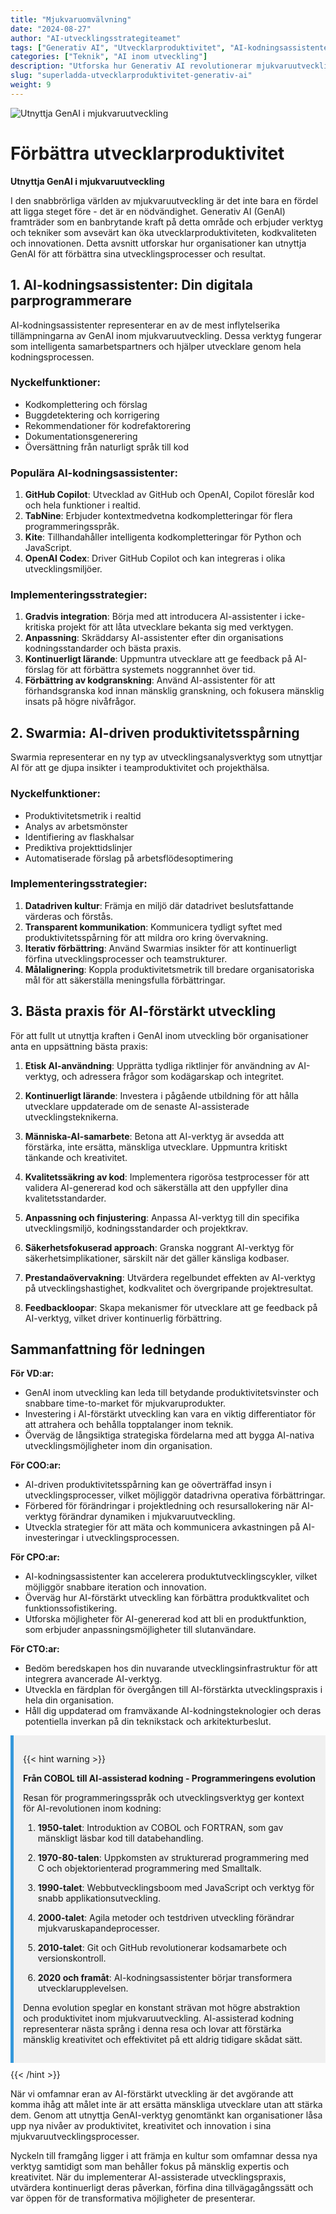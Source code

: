 ```yaml
---
title: "Mjukvaruomvälvning"
date: "2024-08-27"
author: "AI-utvecklingsstrategiteamet"
tags: ["Generativ AI", "Utvecklarproduktivitet", "AI-kodningsassistenter", "Swarmia", "Mjukvaruutveckling"]
categories: ["Teknik", "AI inom utveckling"]
description: "Utforska hur Generativ AI revolutionerar mjukvaruutveckling, från AI-kodningsassistenter till produktivitetsspårning, och lär dig bästa praxis för AI-förstärkt utveckling."
slug: "superladda-utvecklarproduktivitet-generativ-ai"
weight: 9
---
```


![Utnyttja GenAI i mjukvaruutveckling](/9.png)

# Förbättra utvecklarproduktivitet
**Utnyttja GenAI i mjukvaruutveckling**

I den snabbrörliga världen av mjukvaruutveckling är det inte bara en fördel att ligga steget före - det är en nödvändighet. Generativ AI (GenAI) framträder som en banbrytande kraft på detta område och erbjuder verktyg och tekniker som avsevärt kan öka utvecklarproduktiviteten, kodkvaliteten och innovationen. Detta avsnitt utforskar hur organisationer kan utnyttja GenAI för att förbättra sina utvecklingsprocesser och resultat.

## 1. AI-kodningsassistenter: Din digitala parprogrammerare

AI-kodningsassistenter representerar en av de mest inflytelserika tillämpningarna av GenAI inom mjukvaruutveckling. Dessa verktyg fungerar som intelligenta samarbetspartners och hjälper utvecklare genom hela kodningsprocessen.

### Nyckelfunktioner:
- Kodkomplettering och förslag
- Buggdetektering och korrigering
- Rekommendationer för kodrefaktorering
- Dokumentationsgenerering
- Översättning från naturligt språk till kod

### Populära AI-kodningsassistenter:
1. **GitHub Copilot**: Utvecklad av GitHub och OpenAI, Copilot föreslår kod och hela funktioner i realtid.
2. **TabNine**: Erbjuder kontextmedvetna kodkompletteringar för flera programmeringsspråk.
3. **Kite**: Tillhandahåller intelligenta kodkompletteringar för Python och JavaScript.
4. **OpenAI Codex**: Driver GitHub Copilot och kan integreras i olika utvecklingsmiljöer.

### Implementeringsstrategier:
1. **Gradvis integration**: Börja med att introducera AI-assistenter i icke-kritiska projekt för att låta utvecklare bekanta sig med verktygen.
2. **Anpassning**: Skräddarsy AI-assistenter efter din organisations kodningsstandarder och bästa praxis.
3. **Kontinuerligt lärande**: Uppmuntra utvecklare att ge feedback på AI-förslag för att förbättra systemets noggrannhet över tid.
4. **Förbättring av kodgranskning**: Använd AI-assistenter för att förhandsgranska kod innan mänsklig granskning, och fokusera mänsklig insats på högre nivåfrågor.

## 2. Swarmia: AI-driven produktivitetsspårning

Swarmia representerar en ny typ av utvecklingsanalysverktyg som utnyttjar AI för att ge djupa insikter i teamproduktivitet och projekthälsa.

### Nyckelfunktioner:
- Produktivitetsmetrik i realtid
- Analys av arbetsmönster
- Identifiering av flaskhalsar
- Prediktiva projekttidslinjer
- Automatiserade förslag på arbetsflödesoptimering

### Implementeringsstrategier:
1. **Datadriven kultur**: Främja en miljö där datadrivet beslutsfattande värderas och förstås.
2. **Transparent kommunikation**: Kommunicera tydligt syftet med produktivitetsspårning för att mildra oro kring övervakning.
3. **Iterativ förbättring**: Använd Swarmias insikter för att kontinuerligt förfina utvecklingsprocesser och teamstrukturer.
4. **Målalignering**: Koppla produktivitetsmetrik till bredare organisatoriska mål för att säkerställa meningsfulla förbättringar.

## 3. Bästa praxis för AI-förstärkt utveckling

För att fullt ut utnyttja kraften i GenAI inom utveckling bör organisationer anta en uppsättning bästa praxis:

1. **Etisk AI-användning**: Upprätta tydliga riktlinjer för användning av AI-verktyg, och adressera frågor som kodägarskap och integritet.

2. **Kontinuerligt lärande**: Investera i pågående utbildning för att hålla utvecklare uppdaterade om de senaste AI-assisterade utvecklingsteknikerna.

3. **Människa-AI-samarbete**: Betona att AI-verktyg är avsedda att förstärka, inte ersätta, mänskliga utvecklare. Uppmuntra kritiskt tänkande och kreativitet.

4. **Kvalitetssäkring av kod**: Implementera rigorösa testprocesser för att validera AI-genererad kod och säkerställa att den uppfyller dina kvalitetsstandarder.

5. **Anpassning och finjustering**: Anpassa AI-verktyg till din specifika utvecklingsmiljö, kodningsstandarder och projektkrav.

6. **Säkerhetsfokuserad approach**: Granska noggrant AI-verktyg för säkerhetsimplikationer, särskilt när det gäller känsliga kodbaser.

7. **Prestandaövervakning**: Utvärdera regelbundet effekten av AI-verktyg på utvecklingshastighet, kodkvalitet och övergripande projektresultat.

8. **Feedbackloopar**: Skapa mekanismer för utvecklare att ge feedback på AI-verktyg, vilket driver kontinuerlig förbättring.

## Sammanfattning för ledningen

**För VD:ar:**
- GenAI inom utveckling kan leda till betydande produktivitetsvinster och snabbare time-to-market för mjukvaruprodukter.
- Investering i AI-förstärkt utveckling kan vara en viktig differentiator för att attrahera och behålla topptalanger inom teknik.
- Överväg de långsiktiga strategiska fördelarna med att bygga AI-nativa utvecklingsmöjligheter inom din organisation.

**För COO:ar:**
- AI-driven produktivitetsspårning kan ge oöverträffad insyn i utvecklingsprocesser, vilket möjliggör datadrivna operativa förbättringar.
- Förbered för förändringar i projektledning och resursallokering när AI-verktyg förändrar dynamiken i mjukvaruutveckling.
- Utveckla strategier för att mäta och kommunicera avkastningen på AI-investeringar i utvecklingsprocessen.

**För CPO:ar:**
- AI-kodningsassistenter kan accelerera produktutvecklingscykler, vilket möjliggör snabbare iteration och innovation.
- Överväg hur AI-förstärkt utveckling kan förbättra produktkvalitet och funktionssofistikering.
- Utforska möjligheter för AI-genererad kod att bli en produktfunktion, som erbjuder anpassningsmöjligheter till slutanvändare.

**För CTO:ar:**
- Bedöm beredskapen hos din nuvarande utvecklingsinfrastruktur för att integrera avancerade AI-verktyg.
- Utveckla en färdplan för övergången till AI-förstärkta utvecklingspraxis i hela din organisation.
- Håll dig uppdaterad om framväxande AI-kodningsteknologier och deras potentiella inverkan på din teknikstack och arkitekturbeslut.

<div style="background-color: #f0f0f0; padding: 15px; margin: 10px 0; border-left: 5px solid #3498db;">

{{< hint warning >}}

**Från COBOL till AI-assisterad kodning - Programmeringens evolution**

Resan för programmeringsspråk och utvecklingsverktyg ger kontext för AI-revolutionen inom kodning:

1. **1950-talet**: Introduktion av COBOL och FORTRAN, som gav mänskligt läsbar kod till databehandling.

2. **1970-80-talen**: Uppkomsten av strukturerad programmering med C och objektorienterad programmering med Smalltalk.

3. **1990-talet**: Webbutvecklingsboom med JavaScript och verktyg för snabb applikationsutveckling.

4. **2000-talet**: Agila metoder och testdriven utveckling förändrar mjukvaruskapandeprocesser.

5. **2010-talet**: Git och GitHub revolutionerar kodsamarbete och versionskontroll.

6. **2020 och framåt**: AI-kodningsassistenter börjar transformera utvecklarupplevelsen.

Denna evolution speglar en konstant strävan mot högre abstraktion och produktivitet inom mjukvaruutveckling. AI-assisterad kodning representerar nästa språng i denna resa och lovar att förstärka mänsklig kreativitet och effektivitet på ett aldrig tidigare skådat sätt.

</div>
{{< /hint >}}

När vi omfamnar eran av AI-förstärkt utveckling är det avgörande att komma ihåg att målet inte är att ersätta mänskliga utvecklare utan att stärka dem. Genom att utnyttja GenAI-verktyg genomtänkt kan organisationer låsa upp nya nivåer av produktivitet, kreativitet och innovation i sina mjukvaruutvecklingsprocesser.

Nyckeln till framgång ligger i att främja en kultur som omfamnar dessa nya verktyg samtidigt som man behåller fokus på mänsklig expertis och kreativitet. När du implementerar AI-assisterade utvecklingspraxis, utvärdera kontinuerligt deras påverkan, förfina dina tillvägagångssätt och var öppen för de transformativa möjligheter de presenterar.